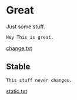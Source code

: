 # Great

Just some stuff.

    Hey This is great.

[change.txt](# "save:")

## Stable
    
    This stuff never changes. 

[static.txt](# "save:")
